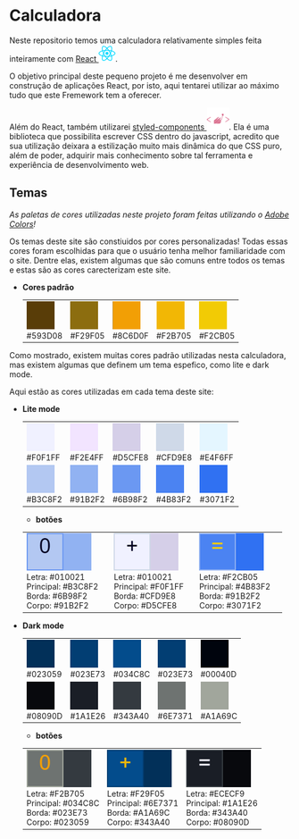 # Calculadora

Neste repositorio temos uma calculadora relativamente simples feita inteiramente com [React ![icone React](./README/icons/react.svg)](https://legacy.reactjs.org/).

O objetivo principal deste pequeno projeto é me desenvolver em construção de aplicações React, por isto, aqui tentarei utilizar ao máximo tudo que este Fremework tem a oferecer.

Além do React, também utilizarei [styled-components ![icone styled-components](./README/icons/styled-components.svg)](https://styled-components.com). Ela é uma biblioteca que possibilita escrever CSS dentro do javascript, acredito que sua utilização deixara a estilização muito mais dinâmica do que CSS puro, além de poder, adquirir mais conhecimento sobre tal ferramenta e experiência de desenvolvimento web.

## Temas

_As paletas de cores utilizadas neste projeto foram feitas utilizando o [Adobe Colors](https://color.adobe.com/pt/create/color-wheel)!_

Os temas deste site são constiuidos por cores personalizadas! Todas essas cores foram escolhidas para que o usuário tenha melhor familiaridade com o site. Dentre elas, existem algumas que são comuns entre todos os temas e estas são as cores carecterizam este site.

- **Cores padrão**

  <TABLE>
  <tr>
    <td>
      <img src="./README/images/colorPalette/defaultColors/yellow1.png">
      <div>#593D08</div>
    </td>
    <td>
      <img src="./README/images/colorPalette/defaultColors/yellow2.png">
      <div>#F29F05</div>
    </td>
    <td>
      <img src="./README/images/colorPalette/defaultColors/yellow3.png">
      <div>#8C6D0F</div>
    </td>
    <td>
      <img src="./README/images/colorPalette/defaultColors/yellow4.png">
      <div>#F2B705</div>
    </td>
    <td>
      <img src="./README/images/colorPalette/defaultColors/yellow5.png">
      <div>#F2CB05</div>
    </td>
  </tr>
  </table>

Como mostrado, existem muitas cores padrão utilizadas nesta calculadora, mas existem algumas que definem um tema espefico, como lite e dark mode.

Aqui estão as cores utilizadas em cada tema deste site:

- **Lite mode**

  <TABLE>
  <tr>
    <td>
      <img src="./README/images/colorPalette/liteBlue/liteblue1.png">
      <div>#F0F1FF</div>
    </td>
    <td>
      <img src="./README/images/colorPalette/liteBlue/liteblue2.png">
      <div>#F2E4FF</div>
    </td>
    <td>
      <img src="./README/images/colorPalette/liteBlue/liteblue3.png">
      <div>#D5CFE8</div>
    </td>
    <td>
      <img src="./README/images/colorPalette/liteBlue/liteblue4.png">
      <div>#CFD9E8</div>
    </td>
    <td>
      <img src="./README/images/colorPalette/liteBlue/liteblue5.png">
      <div>#E4F6FF</div>
    </td>
  </tr>
  <tr>
    <td>
      <img src="./README/images/colorPalette/liteBlue/liteblue6.png">
      <div>#B3C8F2</div>
    </td>
    <td>
      <img src="./README/images/colorPalette/liteBlue/liteblue7.png">
      <div>#91B2F2</div>
    </td>
    <td>
      <img src="./README/images/colorPalette/liteBlue/liteblue8.png">
      <div>#6B98F2</div>
    </td>
    <td>
      <img src="./README/images/colorPalette/liteBlue/liteblue9.png">
      <div>#4B83F2</div>
    </td>
    <td>
      <img src="./README/images/colorPalette/liteBlue/liteblue10.png">
      <div>#3071F2</div>
    </td>
  </tr>
  </table>

  - **botões**
  <table>
  <tr>
    <td>
    <img src="./README/images/colorPalette/liteBlue/btnNormalLite.png">
    <div>
      Letra: #010021 <br> 
      Principal: #B3C8F2 <br>
      Borda: #6B98F2 <br> 
      Corpo: #91B2F2
    </div>
    <td>
    <td>
    <img src="./README/images/colorPalette/liteBlue/btnEmphasesLite.png">
    <div>
      Letra: #010021 <br> 
      Principal: #F0F1FF <br>
      Borda: #CFD9E8 <br> 
      Corpo: #D5CFE8
    </div>
    <td>   
    <td>
    <img src="./README/images/colorPalette/liteBlue/btnEqualLite.png">
    <div>
      Letra: #F2CB05 <br> 
      Principal: #4B83F2 <br>
      Borda: #91B2F2 <br> 
      Corpo: #3071F2
    </div>
    <td>        
  </tr>
  </table>

- **Dark mode**

  <TABLE>
<tr>
  <td>
    <img src="./README/images/colorPalette/darkBlue/darkBlue1.png">
    <div>#023059</div>
  </td>
  <td>
    <img src="./README/images/colorPalette/darkBlue/darkBlue2.png">
    <div>#023E73</div>
  </td>
  <td>
    <img src="./README/images/colorPalette/darkBlue/darkBlue3.png">
    <div>#034C8C</div>
  </td>
  <td>
    <img src="./README/images/colorPalette/darkBlue/darkBlue4.png">
    <div>#023E73</div>
  </td>
  <td>
    <img src="./README/images/colorPalette/darkBlue/darkBlue5.png">
    <div>#00040D</div>
  </td>
</tr>
<tr>
  <td>
    <img src="./README/images/colorPalette/darkBlue/darkBlue6.png">
    <div>#08090D</div>
  </td>
  <td>
    <img src="./README/images/colorPalette/darkBlue/darkBlue7.png">
    <div>#1A1E26</div>
  </td>
  <td>
    <img src="./README/images/colorPalette/darkBlue/darkBlue8.png">
    <div>#343A40</div>
  </td>
  <td>
    <img src="./README/images/colorPalette/darkBlue/darkBlue9.png">
    <div>#6E7371</div>
  </td>
  <td>
    <img src="./README/images/colorPalette/darkBlue/darkBlue10.png">
    <div>#A1A69C</div>
  </td>
</tr>
</table>

- **botões**
<table>
<tr>
  <td>
  <img src="./README/images/colorPalette/darkBlue/btnNormalDark.png">
  <div>
    Letra: #F2B705 <br> 
    Principal: #034C8C <br>
    Borda: #023E73 <br> 
    Corpo: #023059
  </div>
  </td>
  <td>
  <img src="./README/images/colorPalette/darkBlue/btnEmphasesDark.png">
  <div>
    Letra: #F29F05 <br> 
    Principal: #6E7371 <br>
    Borda: #A1A69C <br> 
    Corpo: #343A40
  </div>
  </td>   
  <td>
  <img src="./README/images/colorPalette/darkBlue/btnEqualDark.png">
  <div>
    Letra: #ECECF9 <br> 
    Principal: #1A1E26 <br>
    Borda: #343A40 <br> 
    Corpo: #08090D
  </div>
  </td>        
</tr>
</table>

